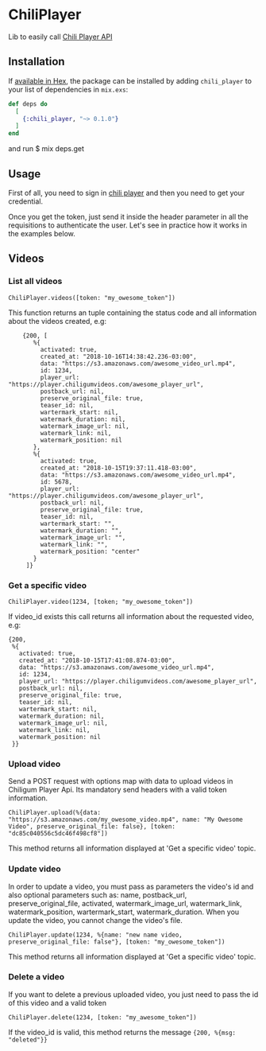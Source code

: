 # ChiliPlayer
Lib to easily call [Chili Player API](https://player.chiligumvideos.com/)

## Installation

If [available in Hex](https://hex.pm/docs/publish), the package can be installed
by adding `chili_player` to your list of dependencies in `mix.exs`:

```elixir
def deps do
  [
    {:chili_player, "~> 0.1.0"}
  ]
end
```

and run $ mix deps.get


## Usage

First of all, you need to sign in [chili player](https://player.chiligumvideos.com/) and then you need to get your credential.

Once you get the token, just send it inside the header parameter in all the requisitions to authenticate the user. Let's see in practice how it works in the examples below.

## Videos


### List all videos

    ChiliPlayer.videos([token: "my_owesome_token"])
    
This function returns an tuple containing the status code and all information about the videos created, e.g:

    
        {200, [
           %{
             activated: true,
             created_at: "2018-10-16T14:38:42.236-03:00",
             data: "https://s3.amazonaws.com/awesome_video_url.mp4",
             id: 1234,
             player_url: "https://player.chiligumvideos.com/awesome_player_url",
             postback_url: nil,
             preserve_original_file: true,
             teaser_id: nil,
             wartermark_start: nil,
             watermark_duration: nil,
             watermark_image_url: nil,
             watermark_link: nil,
             watermark_position: nil
           },
           %{
             activated: true,
             created_at: "2018-10-15T19:37:11.418-03:00",
             data: "https://s3.amazonaws.com/awesome_video_url.mp4",
             id: 5678,
             player_url: "https://player.chiligumvideos.com/awesome_player_url",
             postback_url: nil,
             preserve_original_file: true,
             teaser_id: nil,
             wartermark_start: "",
             watermark_duration: "",
             watermark_image_url: "",
             watermark_link: "",
             watermark_position: "center"
           }
         ]}




### Get a specific video

    ChiliPlayer.video(1234, [token; "my_owesome_token"])

If video_id exists this call returns all information about the requested video, e.g:

    {200,
     %{
       activated: true,
       created_at: "2018-10-15T17:41:08.874-03:00",
       data: "https://s3.amazonaws.com/awesome_video_url.mp4",
       id: 1234,
       player_url: "https://player.chiligumvideos.com/awesome_player_url",
       postback_url: nil,
       preserve_original_file: true,
       teaser_id: nil,
       wartermark_start: nil,
       watermark_duration: nil,
       watermark_image_url: nil,
       watermark_link: nil,
       watermark_position: nil
     }}

### Upload video
Send a POST request with options map with data to upload videos in Chiligum Player Api. Its mandatory send headers with a valid token information.

    ChiliPlayer.upload(%{data: "https://s3.amazonaws.com/my_owesome_video.mp4", name: "My Owesome Video", preserve_original_file: false}, [token: "dc85c040556c5dc46f498cf8"])

This method returns all information displayed at 'Get a specific video' topic.

### Update video
In order to update a video, you must pass as parameters the video's id and also optional parameters such as: name, postback_url, preserve_original_file, activated, watermark_image_url, watermark_link, watermark_position, wartermark_start, watermark_duration. When you update the video, you cannot change the video's file.

    ChiliPlayer.update(1234, %{name: "new name video, preserve_original_file: false"}, [token: "my_owesome_token"])


This method returns all information displayed at 'Get a specific video' topic.

### Delete a video
If you want to delete a previous uploaded video, you just need to pass the id of this video and a valid token

    ChiliPlayer.delete(1234, [token: "my_awesome_token"])    

If the video_id is valid, this method returns the message `{200, %{msg: "deleted"}}`

